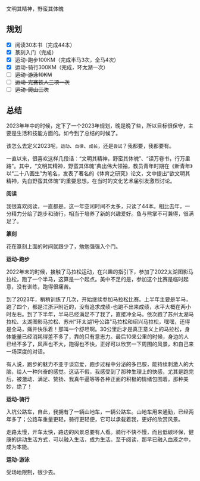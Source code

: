 <!--
 * @Author: 夏朝辉 lesslessmore@163.com
 * @Date: 2023-06-01 10:54:56
 * @LastEditors: 夏朝辉 lesslessmore@163.com
 * @LastEditTime: 2024-02-05 17:53:33
-->
文明其精神，野蛮其体魄

## 规划

- [x] 阅读30本书（完成44本）
- [x] 篆刻入门（完成）
- [x] 运动-跑步100KM（完成半马3次，全马4次）
- [x] 运动-骑行300KM（完成，环太湖一次）
- [ ] ~~运动-游泳10KM~~
- [ ] ~~运动-完赛铁人三项一次~~
- [ ] ~~运动-爬山三次~~

## 总结

2023年年中的时候，定下了一个2023年规划，晚是晚了些，所以目标很保守，主要是生活和技能方面的。如今到了总结的时候了。

该怎么去定义2023呢，`运动`、`自律`、`成长`，还是`尝试`？我都要，我都要有。

一直以来，很喜欢这样几段话：“文明其精神，野蛮其体魄”、“读万卷书，行万里路”。其中，“文明其精神，野蛮其体魄”典出伟大领袖，教员青年时期在《新青年》以“二十八画生”为笔名，发表了著名的《体育之研究》论文，文中提出“欲文明其精神，先自野蛮其体魄”的重要思想。在当时的文化艺术届引发激烈讨论。

**阅读**

我很喜欢阅读，一直都是。这一年空闲时间不太多，只读了44本。相比去年，一分精力分给了跑步和骑行，相当于培养了新的兴趣爱好。鱼与熊掌不可兼得，很满足了。

**篆刻**

花在篆刻上面的时间就跟少了，勉勉强强入个门。

**运动-跑步**

2022年末的时候，接触了马拉松运动，在兴趣的指引下，参加了2022太湖图影马拉松，跑了一个半马，这算是一个起点。美中不足的是，参加这个比赛是临时起意，没有训练，跑得很痛苦。

到了2023年，稍稍训练了几次，开始继续参加马拉松比赛。上半年主要是半马，跑了四个，都是江浙沪附近的，没有追求成绩-也跑不出来成绩，水平大概在两小时左右。到了下半年，半马已经满足不了我了，直接冲全马。依次跑了苏州太湖马拉松、太湖图影马拉松、苏州“环太湖1号公路”马拉松和绍兴马拉松，嘿嘿，还得是全马，痛并快乐着！那叫一个舒坦啊。30公里后才是真正意义上的马拉松，身体能量已经消耗得差不多了，靠的只有意志力。最后10来公里的时候，身边的人已经不多了，风声也不大，跑得也不快，正好可以欣赏一下周围的风景，和自己来一场深度的对话。

有人说，跑步的魅力不亚于谈恋爱，跑步过程中分泌的多巴胺，能持续刺激人的大脑，给人一种兴奋的感觉。这话不假，我感受到了那种生理上的快感，尤其是跑完后，被激动、满足、赞扬、我真牛逼等等各种正面的积极的情绪包围着，那种美妙，绝了！

**运动-骑行**

入坑公路车，自此，我拥有了一辆山地车，一辆公路车。山地车用来通勤，已经两年多了；公路车重量更轻，骑行更轻便，它可以承载着我，更好的欣赏风景。

走路太慢，开车太快，路边的风景总要有人看。骑行不快不慢，而且低碳环保，健康的运动生活方式，可以融入生活，成为生活。至于阅读，那早已融入血液之中，成为本能。

**运动-游泳**

受场地限制，很少去。
